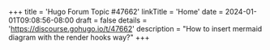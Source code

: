 +++
title = 'Hugo Forum Topic #47662'
linkTitle = 'Home'
date = 2024-01-01T09:08:56-08:00
draft = false
details = 'https://discourse.gohugo.io/t/47662'
description = "How to insert mermaid diagram with the render hooks way?"
+++
